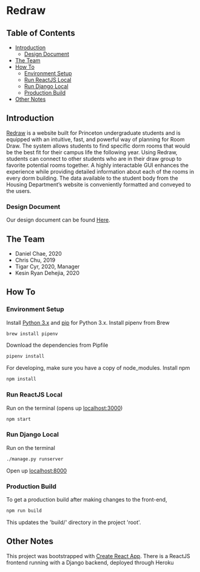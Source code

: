 # Redraw
## Table of Contents
- [Introduction](#introduction)
  - [Design Document](#design-document)
- [The Team](#the-team)
- [How To](#how-to)
  - [Environment Setup](#environment-setup)
  - [Run ReactJS Local](#run-reactjs-local)
  - [Run Django Local](#run-django-local)
  - [Production Build](#production-build)
- [Other Notes](#other-notes)

## Introduction
[Redraw](https://predraw.herokuapp.com) is a website built for Princeton undergraduate students and is equipped with an intuitive, fast, and powerful way of planning for Room Draw. The system allows students to find specific dorm rooms that would be the best fit for their campus life the following year. Using Redraw, students can connect to other students who are in their draw group to favorite potential rooms together.
A highly interactable GUI enhances the experience while providing detailed information about each of the rooms in every dorm building. The data available to the student body from the Housing Department’s website is conveniently formatted and conveyed to the users.

### Design Document
Our design document can be found [Here](https://tigerredraw.azurewebsites.net/).

## The Team
- Daniel Chae, 2020
- Chris Chu, 2019
- Tigar Cyr, 2020, Manager
- Kesin Ryan Dehejia, 2020

## How To
### Environment Setup
Install [Python 3.x](https://www.python.org/downloads/) and [pip](https://pip.pypa.io/en/stable/) for Python 3.x. Install pipenv from Brew
```sh
brew install pipenv
```
Download the dependencies from Pipfile
```sh
pipenv install
```
For developing, make sure you have a copy of node_modules. Install npm
```sh
npm install
```

### Run ReactJS Local
Run on the terminal (opens up [localhost:3000](http://localhost:3000/))
```sh
npm start
```

### Run Django Local
Run on the terminal
```sh
./manage.py runserver
```
Open up [localhost:8000](http://localhost:8000/)

### Production Build
To get a production build after making changes to the front-end,
```sh
npm run build
```
This updates the 'build/' directory in the project 'root'.

## Other Notes
This project was bootstrapped with [Create React App](https://github.com/facebookincubator/create-react-app). There is a ReactJS frontend running with a Django backend, deployed through Heroku
